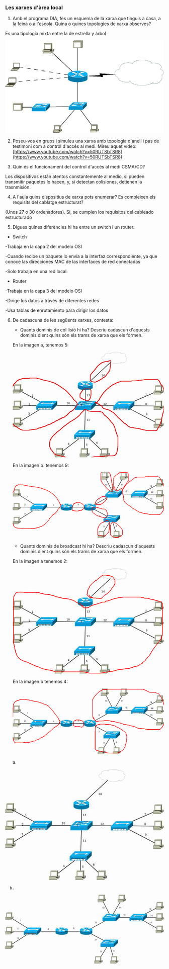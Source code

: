 
### Les xarxes d'àrea local

1. Amb el programa DIA, fes un esquema de la xarxa que tinguis a casa, a la feina o a l'escola. Quina o quines topologies de xarxa observes?

Es una tipología mixta entre la de estrella y árbol

![Diagrama1.jpeg](Diagrama1.jpeg)

2. Poseu-vos en grups i simuleu una xarxa amb topologia d'anell i pas de testimoni com a control d'accés al medi. Mireu aquet vídeo: [https://www.youtube.com/watch?v=50RUTSbTSR8](https://www.youtube.com/watch?v=50RUTSbTSR8)

3. Quin és el funcionament del control d'accés al medi CSMA/CD?

Los dispositivos están atentos constantemente al medio, si pueden transmitir paquetes lo hacen, y, si detectan colisiones, detienen la trasnmisión.

4. A l'aula quins dispositius de xarxa pots enumerar? Es compleixen els requisits del cablatge estructurat?

(Unos 27 o 30 ordenadores). Si, se cumplen los requisitos del cableado estructurado

5. Digues quines diferències hi ha entre un switch i un router.

 - Switch

 -Trabaja en la capa 2 del modelo OSI

 -Cuando recibe un paquete lo envía a la interfaz correspondiente, ya que conoce las direcciones MAC de las interfaces de red conectadas

 -Solo trabaja en una red local.

 - Router
 
 -Trabaja en la capa 3 del modelo OSI
 
 -Dirige los datos a través de diferentes redes

 -Usa tablas de enrutamiento para dirigir los datos



6. De cadascuna de les següents xarxes, contesta:

   - Quants dominis de col·lisió hi ha? Descriu cadascun d'aquests dominis dient quins són els trams de xarxa que els formen.

   En la imagen a, tenemos 5:

   ![colision1.jpg](colision1.jpg)

   En la imagen b. tenemos 9:

   ![colision2.jpg](colision2.jpg)


   - Quants dominis de broadcast hi ha? Descriu cadascun d'aquests dominis dient
quins són els trams de xarxa que els formen.

   En la imagen a tenemos 2:

   ![difusion1.jpg](difusion1.jpg)

   En la imagen b tenemos 4:

   ![difusion2.jpg](difusion2.jpg)

      a.

![UF2A5-a.jpg](UF2A5-a.jpg)

      b.

![UF2A5-b.jpg](UF2A5-b.jpg)
